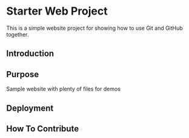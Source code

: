 # Starter Web Project

This is a simple website project for
showing how to use Git and GitHub together.

## Introduction

## Purpose

Sample website with plenty of files for demos

## Deployment

## How To Contribute